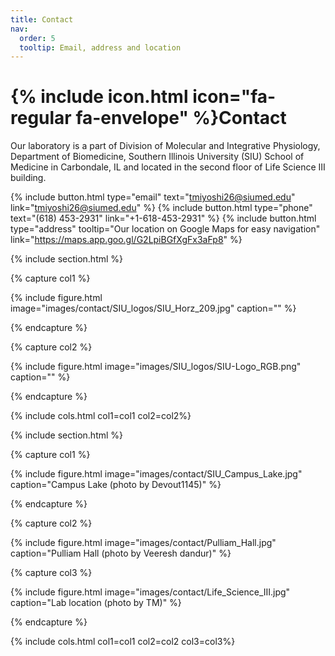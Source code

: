 ```yaml
---
title: Contact
nav:
  order: 5
  tooltip: Email, address and location
---
```


# {% include icon.html icon="fa-regular fa-envelope" %}Contact

Our laboratory is a part of Division of Molecular and Integrative Physiology, Department of Biomedicine, Southern Illinois University (SIU) School of Medicine in Carbondale, IL and located in the second floor of Life Science III building.

{%
  include button.html
  type="email"
  text="tmiyoshi26@siumed.edu"
  link="tmiyoshi26@siumed.edu"
%}
{%
  include button.html
  type="phone"
  text="(618) 453-2931"
  link="+1-618-453-2931"
%}
{%
  include button.html
  type="address"
  tooltip="Our location on Google Maps for easy navigation"
  link="https://maps.app.goo.gl/G2LpiBGfXgFx3aFp8"
%}

{% include section.html %}

{% capture col1 %}

{%
  include figure.html
  image="images/contact/SIU_logos/SIU_Horz_209.jpg"
  caption=""
%}

{% endcapture %}

{% capture col2 %}

{%
  include figure.html
  image="images/SIU_logos/SIU-Logo_RGB.png"
  caption=""
%}

{% endcapture %}

{% include cols.html col1=col1 col2=col2%}

{% include section.html %}

{% capture col1 %}

{%
  include figure.html
  image="images/contact/SIU_Campus_Lake.jpg"
  caption="Campus Lake (photo by Devout1145)"
%}

{% endcapture %}

{% capture col2 %}

{%
  include figure.html
  image="images/contact/Pulliam_Hall.jpg"
  caption="Pulliam Hall (photo by Veeresh dandur)"
%}

{% capture col3 %}

{%
  include figure.html
  image="images/contact/Life_Science_III.jpg"
  caption="Lab location (photo by TM)"
%}

{% endcapture %}

{% include cols.html col1=col1 col2=col2 col3=col3%}
